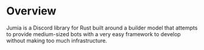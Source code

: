 # Overview

Jumia is a Discord library for Rust built around a builder model that attempts to provide medium-sized bots with a
very easy framework to develop without making too much infrastructure.
